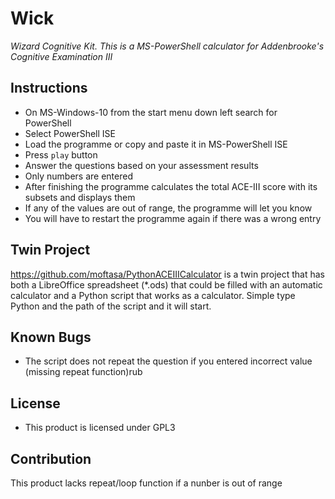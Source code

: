 # Wick
_Wizard Cognitive Kit. This is a MS-PowerShell calculator for Addenbrooke's Cognitive Examination III_

## Instructions
- On MS-Windows-10 from the start menu down left search for PowerShell
- Select PowerShell ISE
- Load the programme or copy and paste it in MS-PowerShell ISE
- Press `play` button
- Answer the questions based on your assessment results
- Only numbers are entered
- After finishing the programme calculates the total ACE-III score with its subsets and displays them
- If any of the values are out of range, the programme will let you know
- You will have to restart the programme again if there was a wrong entry

## Twin Project
https://github.com/moftasa/PythonACEIIICalculator is a twin project that has both a LibreOffice spreadsheet (\*.ods) that could be filled with an automatic calculator and a Python script that works as a calculator. Simple type Python and the path of the script and it will start.

## Known Bugs
- The script does not repeat the question if you entered incorrect value (missing repeat function)rub

## License
- This product is licensed under GPL3

## Contribution
This product lacks repeat/loop function if a nunber is out of range
